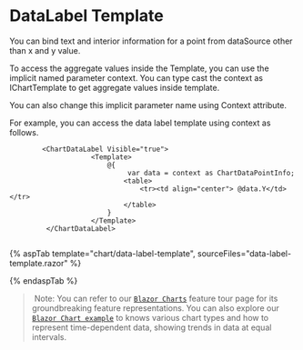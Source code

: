 <!-- markdownlint-disable MD036 -->

# DataLabel Template

You can bind text and interior information for a point from dataSource other than x and y value.

To access the aggregate values inside the Template, you can use the implicit named parameter context. You can type cast the context as IChartTemplate to get aggregate values inside template.

You can also change this implicit parameter name using Context attribute.

For example, you can access the data label template using context as follows.

```razor
        <ChartDataLabel Visible="true">
                    <Template>
                        @{
                             var data = context as ChartDataPointInfo;
                            <table>
                                <tr><td align="center"> @data.Y</td></tr>
                            </table>
                        }
                    </Template>
         </ChartDataLabel>
  
```

{% aspTab template="chart/data-label-template", sourceFiles="data-label-template.razor" %}

{% endaspTab %}

> Note: You can refer to our [`Blazor Charts`](https://www.syncfusion.com/blazor-components/blazor-charts) feature tour page for its groundbreaking feature representations. You can also explore our [`Blazor Chart example`](https://blazor.syncfusion.com/demos/chart/line?theme=bootstrap4) to knows various chart types and how to represent time-dependent data, showing trends in data at equal intervals.